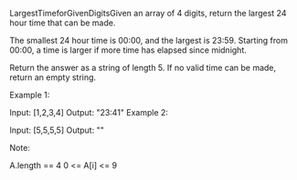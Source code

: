 LargestTimeforGivenDigitsGiven an array of 4 digits, return the largest 24 hour time that can be made.

The smallest 24 hour time is 00:00, and the largest is 23:59.  Starting from 00:00, a time is larger if more time has elapsed since midnight.

Return the answer as a string of length 5.  If no valid time can be made, return an empty string.

 

Example 1:

Input: [1,2,3,4]
Output: "23:41"
Example 2:

Input: [5,5,5,5]
Output: ""
 

Note:

A.length == 4
0 <= A[i] <= 9